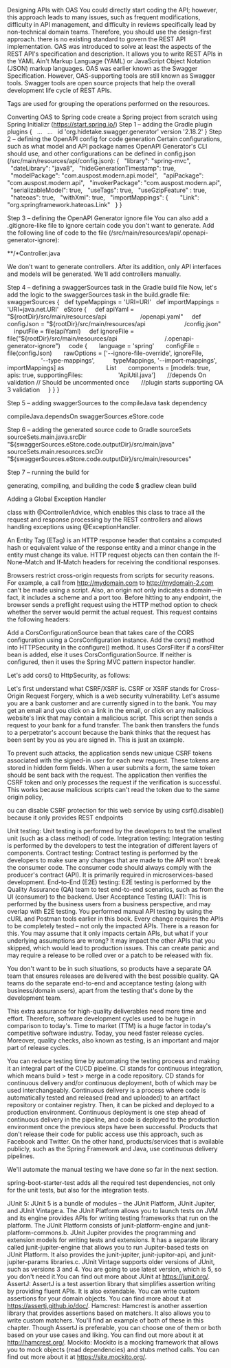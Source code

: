 Designing APIs with OAS
You could directly start coding the API; however, this approach leads to many issues, such as frequent modifications, difficulty in API management, and difficulty in reviews specifically lead by non-technical domain teams. Therefore, you should use the design-first approach.
 there is no existing standard to govern the REST API implementation. OAS was introduced to solve at least the aspects of the REST API's specification and description. It allows you to write REST APIs in the YAML Ain't Markup Language (YAML) or JavaScript Object Notation (JSON) markup languages.
 OAS was earlier known as the Swagger Specification. However, OAS-supporting tools are still known as Swagger tools. Swagger tools are open source projects that help the overall development life cycle of REST APIs.
 
Tags are used for grouping the operations performed on the resources. 


Converting OAS to Spring code
 create a Spring project from scratch using Spring Initializr (https://start.spring.io/) 
 Step 1 – adding the Gradle plugin
 plugins {
  …
  …
  id 'org.hidetake.swagger.generator' version '2.18.2'
}
Step 2 – defining the OpenAPI config for code generation
Certain configurations, such as what model and API package names OpenAPI Generator's CLI should use, and other configurations can be defined in config.json (/src/main/resources/api/config.json):
{
  "library": "spring-mvc",
  "dateLibrary": "java8",
  "hideGenerationTimestamp": true,
  "modelPackage": "com.auspost.modern.api.model",
  "apiPackage": "com.auspost.modern.api",
  "invokerPackage": "com.auspost.modern.api",
  "serializableModel": true,
  "useTags": true,
  "useGzipFeature" : true,
  "hateoas": true,
  "withXml": true,
  "importMappings": {
      "Link": "org.springframework.hateoas.Link"
  }
}

Step 3 – defining the OpenAPI Generator ignore file
You can also add a .gitignore-like file to ignore certain code you don't want to generate. Add the following line of code to the file (/src/main/resources/api/.openapi-generator-ignore):

**/*Controller.java

We don't want to generate controllers. After its addition, only API interfaces and models will be generated. We'll add controllers manually.

Step 4 – defining a swaggerSources task in the Gradle build file
Now, let's add the logic to the swaggerSources task in the build.gradle file:
swaggerSources {
  def typeMappings = 'URI=URI'
  def importMappings = 'URI=java.net.URI'
  eStore {
    def apiYaml = "${rootDir}/src/main/resources/api                    /openapi.yaml"
    def configJson = "${rootDir}/src/main/resources/api                       /config.json"
    inputFile = file(apiYaml)
    def ignoreFile = file("${rootDir}/src/main/resources/api                            /.openapi-generator-ignore")
    code {
      language = 'spring'
      configFile = file(configJson)
      rawOptions = ['--ignore-file-override', ignoreFile,                     '--type-mappings',
          typeMappings, '--import-mappings', importMappings] as                         List<String>
      components = [models: true, apis: true, supportingFiles:                     'ApiUtil.java']
      //depends On validation // Should be uncommented once 
      //plugin starts supporting OA 3 validation
    }
 }
}
  
  Step 5 – adding swaggerSources to the compileJava task dependency
  
  compileJava.dependsOn swaggerSources.eStore.code
  
  Step 6 – adding the generated source code to Gradle sourceSets
sourceSets.main.java.srcDir "${swaggerSources.eStore.code.outputDir}/src/main/java"
sourceSets.main.resources.srcDir "${swaggerSources.eStore.code.outputDir}/src/main/resources"
  
  Step 7 – running the build for 
  
  generating, compiling, and building the code
  $ gradlew clean build

  Adding a Global Exception Handler
  
   class with @ControllerAdvice, which enables this class to trace all the request and response processing by the REST controllers and allows handling exceptions using @ExceptionHandler.

An Entity Tag (ETag) is an HTTP response header that contains a computed hash or equivalent value of the response entity and a minor change in the entity must change its value. HTTP request objects can then contain the If-None-Match and If-Match headers for receiving the conditional responses.
  
  
  Browsers restrict cross-origin requests from scripts for security reasons. For example, a call from http://mydomain.com to http://mydomain-2.com can't be made using a script. Also, an origin not only indicates a domain—in fact, it includes a scheme and a port too.
  Before hitting to any endpoint, the browser sends a preflight request using the HTTP method option to check whether the server would permit the actual request. This request contains the following headers:
  
  
  Add a CorsConfigurationSource bean that takes care of the CORS configuration using a CorsConfiguration instance.
Add the cors() method into HTTPSecurity in the configure() method. It uses CorsFilter if a corsFilter bean is added, else it uses CorsConfigurationSource. If neither is configured, then it uses the Spring MVC pattern inspector handler.
  
  Let's add cors() to HttpSecurity, as follows:

  Let's first understand what CSRF/XSRF is. CSRF or XSRF stands for Cross-Origin Request Forgery, which is a web security vulnerability. Let's assume you are a bank customer and are currently signed in to the bank. You may get an email and you click on a link in the email, or click on any malicious website's link that may contain a malicious script. This script then sends a request to your bank for a fund transfer. The bank then transfers the funds to a perpetrator's account because the bank thinks that the request has been sent by you as you are signed in. This is just an example.

To prevent such attacks, the application sends new unique CSRF tokens associated with the signed-in user for each new request. These tokens are stored in hidden form fields. When a user submits a form, the same token should be sent back with the request. The application then verifies the CSRF token and only processes the request if the verification is successful. This works because malicious scripts can't read the token due to the same origin policy,
  
  ou can disable CSRF protection for this web service by using csrf().disable() because it only provides REST endpoints
  
  
  
  Unit testing: Unit testing is performed by the developers to test the smallest unit (such as a class method) of code.
Integration testing: Integration testing is performed by the developers to test the integration of different layers of components.
Contract testing: Contract testing is performed by the developers to make sure any changes that are made to the API won't break the consumer code. The consumer code should always comply with the producer's contract (API). It is primarily required in microservices-based development.
End-to-End (E2E) testing: E2E testing is performed by the Quality Assurance (QA) team to test end-to-end scenarios, such as from the UI (consumer) to the backend.
User Acceptance Testing (UAT): This is performed by the business users from a business perspective, and may overlap with E2E testing.
You performed manual API testing by using the cURL and Postman tools earlier in this book. Every change requires the APIs to be completely tested – not only the impacted APIs. There is a reason for this. You may assume that it only impacts certain APIs, but what if your underlying assumptions are wrong? It may impact the other APIs that you skipped, which would lead to production issues. This can create panic and may require a release to be rolled over or a patch to be released with fix.

You don't want to be in such situations, so products have a separate QA team that ensures releases are delivered with the best possible quality. QA teams do the separate end-to-end and acceptance testing (along with business/domain users), apart from the testing that's done by the development team.

This extra assurance for high-quality deliverables need more time and effort. Therefore, software development cycles used to be huge in comparison to today's. Time to market (TTM) is a huge factor in today's competitive software industry. Today, you need faster release cycles. Moreover, quality checks, also known as testing, is an important and major part of release cycles.

You can reduce testing time by automating the testing process and making it an integral part of the CI/CD pipeline. CI stands for continuous integration, which means build > test > merge in a code repository. CD stands for continuous delivery and/or continuous deployment, both of which may be used interchangeably. Continuous delivery is a process where code is automatically tested and released (read and uploaded) to an artifact repository or container registry. Then, it can be picked and deployed to a production environment. Continuous deployment is one step ahead of continuous delivery in the pipeline, and code is deployed to the production environment once the previous steps have been successful. Products that don't release their code for public access use this approach, such as Facebook and Twitter. On the other hand, products/services that is available publicly, such as the Spring Framework and Java, use continuous delivery pipelines.

We'll automate the manual testing we have done so far in the next section.
  
  
  spring-boot-starter-test adds all the required test dependencies, not only for the unit tests, but also for the integration tests. 
  
  JUnit 5: JUnit 5 is a bundle of modules – the JUnit Platform, JUnit Jupiter, and JUnit Vintage:a. The JUnit Platform allows you to launch tests on JVM and its engine provides APIs for writing testing frameworks that run on the platform. The JUnit Platform consists of junit-platform-engine and junit-platform-commons.b. JUnit Jupiter provides the programming and extension models for writing tests and extensions. It has a separate library called junit-jupiter-engine that allows you to run Jupiter-based tests on JUnit Platform. It also provides the junit-jupiter, junit-jupitor-api, and junit-jupiter-params libraries.c. JUnit Vintage supports older versions of JUnit, such as versions 3 and 4. You are going to use latest version, which is 5, so you don't need it.You can find out more about JUnit at https://junit.org/.
AssertJ: AssertJ is a test assertion library that simplifies assertion writing by providing fluent APIs. It is also extendable. You can write custom assertions for your domain objects. You can find more about it at https://assertj.github.io/doc/.
Hamcrest: Hamcrest is another assertion library that provides assertions based on matchers. It also allows you to write custom matchers. You'll find an example of both of these in this chapter. Though AssertJ is preferable, you can choose one of them or both based on your use cases and liking. You can find out more about it at http://hamcrest.org/.
Mockito: Mockito is a mocking framework that allows you to mock objects (read dependencies) and stubs method calls. You can find out more about it at https://site.mockito.org/.





